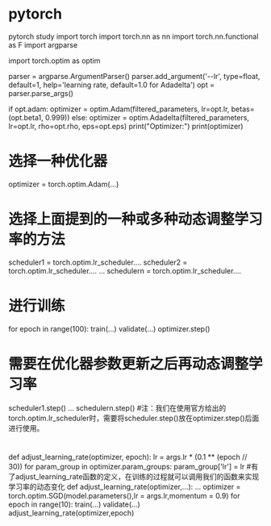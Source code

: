 # pytorch
pytorch study
import torch
import torch.nn as nn
import torch.nn.functional as F
import argparse

import torch.optim as optim


parser = argparse.ArgumentParser()
parser.add_argument('--lr', type=float, default=1, help='learning rate, default=1.0 for Adadelta')
opt = parser.parse_args()


if opt.adam:
optimizer = optim.Adam(filtered_parameters, lr=opt.lr, betas=(opt.beta1, 0.999))
else:
optimizer = optim.Adadelta(filtered_parameters, lr=opt.lr, rho=opt.rho, eps=opt.eps)
print("Optimizer:")
print(optimizer)



# 选择一种优化器
optimizer = torch.optim.Adam(...)
# 选择上面提到的一种或多种动态调整学习率的方法
scheduler1 = torch.optim.lr_scheduler....
scheduler2 = torch.optim.lr_scheduler....
...
schedulern = torch.optim.lr_scheduler....
# 进行训练
for epoch in range(100):
train(...)
validate(...)
optimizer.step()
# 需要在优化器参数更新之后再动态调整学习率
scheduler1.step()
...
schedulern.step()
#注：我们在使用官方给出的torch.optim.lr_scheduler时，需要将scheduler.step()放在optimizer.step()后面进行使用。



#
def adjust_learning_rate(optimizer, epoch):
lr = args.lr * (0.1 ** (epoch // 30))
for param_group in optimizer.param_groups:
param_group['lr'] = lr
#有了adjust_learning_rate函数的定义，在训练的过程就可以调用我们的函数来实现学习率的动态变化
def adjust_learning_rate(optimizer,...):
...
optimizer = torch.optim.SGD(model.parameters(),lr = args.lr,momentum = 0.9)
for epoch in range(10):
train(...)
validate(...)
adjust_learning_rate(optimizer,epoch)

